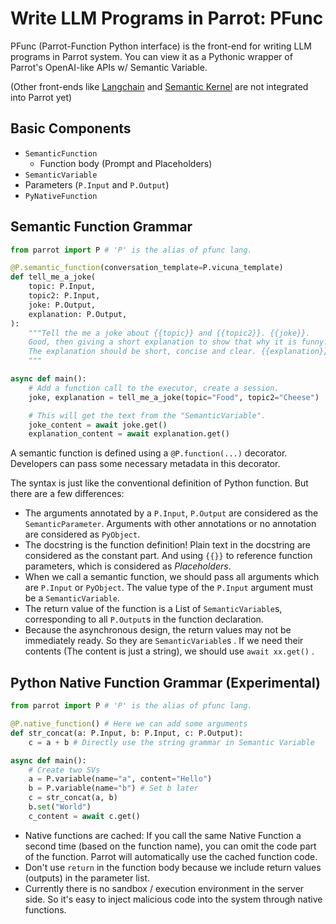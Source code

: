 # Write LLM Programs in Parrot: PFunc

PFunc (Parrot-Function Python interface) is the front-end for writing LLM programs in Parrot system. You can view it as a Pythonic wrapper of Parrot's OpenAI-like APIs w/ Semantic Variable.

(Other front-ends like [Langchain](https://www.langchain.com) and [Semantic Kernel](https://aka.ms/semantic-kernel) are not integrated into Parrot yet)

## Basic Components
- `SemanticFunction`
  - Function body (Prompt and Placeholders)
- `SemanticVariable`
- Parameters (`P.Input` and `P.Output`)
- `PyNativeFunction`

## Semantic Function Grammar

```python
from parrot import P # 'P' is the alias of pfunc lang.

@P.semantic_function(conversation_template=P.vicuna_template)
def tell_me_a_joke(
    topic: P.Input,
    topic2: P.Input,
    joke: P.Output,
    explanation: P.Output,
):
    """Tell the me a joke about {{topic}} and {{topic2}}. {{joke}}.
    Good, then giving a short explanation to show that why it is funny.
    The explanation should be short, concise and clear. {{explanation}}.
    """

async def main():
    # Add a function call to the executor, create a session.
    joke, explanation = tell_me_a_joke(topic="Food", topic2="Cheese")

    # This will get the text from the "SemanticVariable".
    joke_content = await joke.get()
    explanation_content = await explanation.get()
```

A semantic function is defined using a `@P.function(...)` decorator. Developers can pass some necessary metadata in this decorator.

The syntax is just like the conventional definition of Python function. But there are a few differences:

- The arguments annotated by a `P.Input`, `P.Output` are considered as the `SemanticParameter`. Arguments with other annotations or no annotation are considered as `PyObject`.
- The docstring is the function definition! Plain text in the docstring are considered as the constant part. And using `{{}}` to reference function parameters, which is considered as *Placeholders*.
- When we call a semantic function, we should pass all arguments which are `P.Input` or `PyObject`. The value type of the `P.Input` argument must be a `SemanticVariable`.
- The return value of the function is a List of `SemanticVariable`s, corresponding to all `P.Output`s in the function declaration.
- Because the asynchronous design, the return values may not be immediately ready. So they are `SemanticVariable`s . If we need their contents (The content is just a string), we should use `await xx.get()` .


## Python Native Function Grammar (Experimental)

```python
from parrot import P # 'P' is the alias of pfunc lang.

@P.native_function() # Here we can add some arguments
def str_concat(a: P.Input, b: P.Input, c: P.Output):
    c = a + b # Directly use the string grammar in Semantic Variable

async def main():
    # Create two SVs
    a = P.variable(name="a", content="Hello")
    b = P.variable(name="b") # Set b later
    c = str_concat(a, b)
    b.set("World")
    c_content = await c.get()
```

- Native functions are cached: If you call the same Native Function a second time (based on the function name), you can omit the code part of the function. Parrot will automatically use the cached function code.
- Don't use `return` in the function body because we include return values (outputs) in the parameter list.
- Currently there is no sandbox / execution environment in the server side. So it's easy to inject malicious code into the system through native functions.